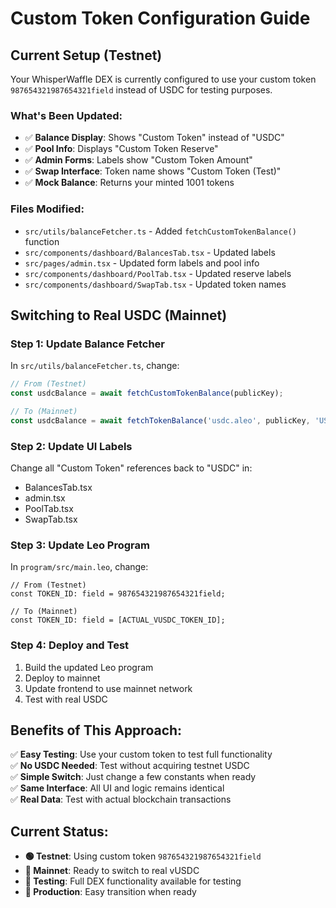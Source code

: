# Custom Token Configuration Guide

## Current Setup (Testnet)
Your WhisperWaffle DEX is currently configured to use your custom token `987654321987654321field` instead of USDC for testing purposes.

### What's Been Updated:
- ✅ **Balance Display**: Shows "Custom Token" instead of "USDC"
- ✅ **Pool Info**: Displays "Custom Token Reserve" 
- ✅ **Admin Forms**: Labels show "Custom Token Amount"
- ✅ **Swap Interface**: Token name shows "Custom Token (Test)"
- ✅ **Mock Balance**: Returns your minted 1001 tokens

### Files Modified:
- `src/utils/balanceFetcher.ts` - Added `fetchCustomTokenBalance()` function
- `src/components/dashboard/BalancesTab.tsx` - Updated labels
- `src/pages/admin.tsx` - Updated form labels and pool info
- `src/components/dashboard/PoolTab.tsx` - Updated reserve labels
- `src/components/dashboard/SwapTab.tsx` - Updated token names

## Switching to Real USDC (Mainnet)

### Step 1: Update Balance Fetcher
In `src/utils/balanceFetcher.ts`, change:
```typescript
// From (Testnet)
const usdcBalance = await fetchCustomTokenBalance(publicKey);

// To (Mainnet)
const usdcBalance = await fetchTokenBalance('usdc.aleo', publicKey, 'USDC');
```

### Step 2: Update UI Labels
Change all "Custom Token" references back to "USDC" in:
- BalancesTab.tsx
- admin.tsx  
- PoolTab.tsx
- SwapTab.tsx

### Step 3: Update Leo Program
In `program/src/main.leo`, change:
```leo
// From (Testnet)
const TOKEN_ID: field = 987654321987654321field;

// To (Mainnet)
const TOKEN_ID: field = [ACTUAL_VUSDC_TOKEN_ID];
```

### Step 4: Deploy and Test
1. Build the updated Leo program
2. Deploy to mainnet
3. Update frontend to use mainnet network
4. Test with real USDC

## Benefits of This Approach:
✅ **Easy Testing**: Use your custom token to test full functionality  
✅ **No USDC Needed**: Test without acquiring testnet USDC  
✅ **Simple Switch**: Just change a few constants when ready  
✅ **Same Interface**: All UI and logic remains identical  
✅ **Real Data**: Test with actual blockchain transactions  

## Current Status:
- **🟢 Testnet**: Using custom token `987654321987654321field`
- **🔵 Mainnet**: Ready to switch to real vUSDC
- **🧪 Testing**: Full DEX functionality available for testing
- **🚀 Production**: Easy transition when ready
